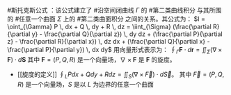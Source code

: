 #斯托克斯公式 ：该公式建立了 #沿空间闭曲线 $\Gamma$ 的 #第二类曲线积分 与其所围的 #任意一个曲面 $\Sigma$ 上的 #第二类曲面积分 之间的关系。其公式为：
    $I = \oint_{\Gamma} P \, dx + Q \, dy + R \, dz = \iint_{\Sigma} (\frac{\partial R}{\partial y} - \frac{\partial Q}{\partial z}) \, dy dz + (\frac{\partial P}{\partial z} - \frac{\partial R}{\partial x}) \, dz dx + (\frac{\partial Q}{\partial x} - \frac{\partial P}{\partial y}) \, dx dy$
    用向量形式表示为：
    $\oint_{\Gamma} \mathbf{F} \cdot d\mathbf{r} = \iint_{\Sigma} (\nabla \times \mathbf{F}) \cdot d\mathbf{S}$
    其中 $\mathbf{F} = (P, Q, R)$ 是一个向量场，$\nabla \times \mathbf{F}$ 是 $\mathbf{F}$ 的旋度。
-  [[旋度的定义]]
	$\oint_L Pdx+Qdy+Rdz = \iint_S (\nabla \times \vec{F}) \cdot d\vec{S}$。 
    其中 $\vec{F} = (P, Q, R)$ 是一个向量场，$S$ 是以 $L$ 为边界的任意一个曲面